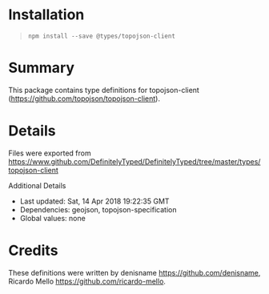 # Installation
> `npm install --save @types/topojson-client`

# Summary
This package contains type definitions for topojson-client (https://github.com/topojson/topojson-client).

# Details
Files were exported from https://www.github.com/DefinitelyTyped/DefinitelyTyped/tree/master/types/topojson-client

Additional Details
 * Last updated: Sat, 14 Apr 2018 19:22:35 GMT
 * Dependencies: geojson, topojson-specification
 * Global values: none

# Credits
These definitions were written by denisname <https://github.com/denisname>, Ricardo Mello <https://github.com/ricardo-mello>.
